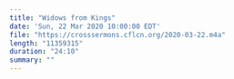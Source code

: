 ```yaml
---
title: "Widows from Kings"
date: 'Sun, 22 Mar 2020 10:00:00 EDT'
file: "https://crosssermons.cflcn.org/2020-03-22.m4a"
length: "11359315"
duration: "24:10"
summary: ""
---
```

